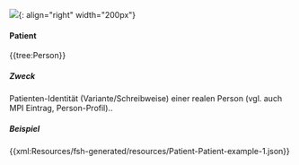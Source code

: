 ![](https://www.ths-greifswald.de/wp-content/uploads/2019/01/Design-Logo-THS-deutsch-271-padding.png){: align="right" width="200px"}
#### Patient

{{tree:Person}}

##### Zweck
Patienten-Identität (Variante/Schreibweise) einer realen Person (vgl. auch MPI Eintrag, Person-Profil)..

##### Beispiel
{{xml:Resources/fsh-generated/resources/Patient-Patient-example-1.json}}
